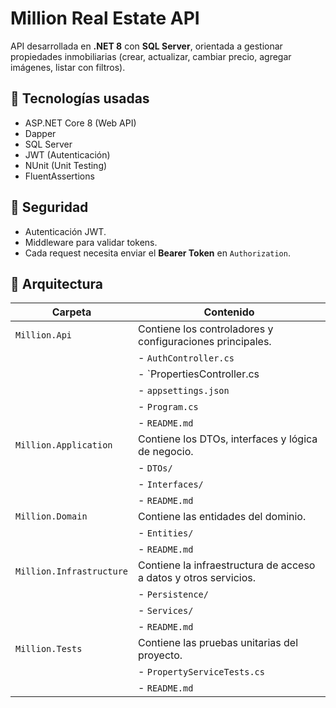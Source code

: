 # Million Real Estate API

API desarrollada en **.NET 8** con **SQL Server**, orientada a gestionar propiedades inmobiliarias (crear, actualizar, cambiar precio, agregar imágenes, listar con filtros).  

## 🚀 Tecnologías usadas
- ASP.NET Core 8 (Web API)
- Dapper
- SQL Server
- JWT (Autenticación)
- NUnit (Unit Testing)
- FluentAssertions

## 🔐 Seguridad
- Autenticación JWT.
- Middleware para validar tokens.
- Cada request necesita enviar el **Bearer Token** en `Authorization`.

## 📂 Arquitectura

| **Carpeta**               | **Contenido**                                                                 |
|---------------------------|-------------------------------------------------------------------------------|
| `Million.Api`              | Contiene los controladores y configuraciones principales.                     |
|                           | - `AuthController.cs`                                                         |
|                           | - `PropertiesController.cs                                                   |
|                           | - `appsettings.json`                                                          |
|                           | - `Program.cs`                                                                |
|                           | - `README.md`                                                                |
| `Million.Application`      | Contiene los DTOs, interfaces y lógica de negocio.                             |
|                           | - `DTOs/`                                                                     |
|                           | - `Interfaces/`                                                               |
|                           | - `README.md`                                                                |
| `Million.Domain`           | Contiene las entidades del dominio.                                           |
|                           | - `Entities/`                                                                 |
|                           | - `README.md`                                                                |
| `Million.Infrastructure`   | Contiene la infraestructura de acceso a datos y otros servicios.              |
|                           | - `Persistence/`                                                              |
|                           | - `Services/`                                                                 |
|                           | - `README.md`                                                                |
| `Million.Tests`            | Contiene las pruebas unitarias del proyecto.                                  |
|                           | - `PropertyServiceTests.cs`                                                   |
|                           | - `README.md`                                                                |


